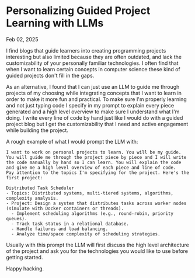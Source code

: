 Personalizing Guided Project Learning with LLMs
===============================================

Feb 02, 2025

I find blogs that guide learners into creating programming projects interesting but also limited because they are often outdated, and lack the customizability of your personally familiar technologies. I often find that when I want to learn certain concepts in computer science these kind of guided projects don't fill in the gaps. 

As an alternative, I found that I can just use an LLM to guide me through projects of my choosing while integrating concepts that I want to learn in order to make it more fun and practical. To make sure I'm properly learning and not just typing code I specify in my prompt to explain every piece generated and a high level overview to make sure I understand what I'm doing. I write every line of code by hand just like I would do with a guided project blog but I get the customizability that I need and active engagement while building the project.

A rough example of what I would prompt the LLM with:
```
I want to work on personal projects to learn. You will be my guide.
You will guide me through the project piece by piece and I will write the code manually by hand so I can learn. You will explain the code and give me a high level overview of each piece and line of code.
Pay attention to the topics I'm specifying for the project. Here's the first project:

Distributed Task Scheduler
- Topics: Distributed systems, multi-tiered systems, algorithms, complexity analysis.
- Project: Design a system that distributes tasks across worker nodes (simulate with Docker containers or threads). 
  - Implement scheduling algorithms (e.g., round-robin, priority queues).
  - Track task status in a relational database.
  - Handle failures and load balancing.
  - Analyze time/space complexity of scheduling strategies.
```

Usually with this prompt the LLM will first discuss the high level architecture of the project and ask you for the technologies you would like to use before getting started.

Happy hacking.
